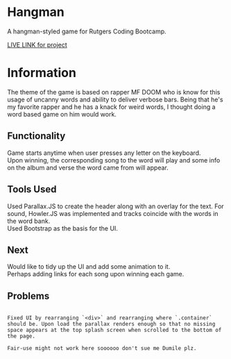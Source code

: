 # Hangman  

A hangman-styled game for Rutgers Coding Bootcamp.  

[LIVE LINK for project](https://chinjon.github.io/hangman/)

# Information

The theme of the game is based on rapper MF DOOM who is know for this usage of uncanny words and ability to deliver verbose bars. Being that he's my favorite rapper and he has a knack for weird words, I thought doing a word based game on him would work.

## Functionality

Game starts anytime when user presses any letter on the keyboard.  
Upon winning, the corresponding song to the word will play and some info on the album and verse the word came from will appear.  


## Tools Used  

Used Parallax.JS to create the header along with an overlay for the text. For sound, Howler.JS was implemented and tracks coincide with the words in the word bank.  
Used Bootstrap as the basis for the UI.

## Next  

Would like to tidy up the UI and add some animation to it.  
Perhaps adding links for each song upon winning each game.  

## Problems  

~~~Upon load, the translucent overlay will load and fill based on how far down the page is scrolled. The plugin will not resize the overlay as the page gets larger in height (ie. when elements are added with JQuery).~~

Fixed UI by rearranging `<div>` and rearranging where `.container` should be. Upon load the parallax renders enough so that no missing space appears at the top splash screen when scrolled to the bottom of the page.

Fair-use might not work here soooooo don't sue me Dumile plz. 
